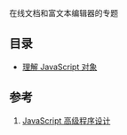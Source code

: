 在线文档和富文本编辑器的专题

## 目录

- [理解 JavaScript 对象](/docs/javascript-base-learn/理解JavaScript对象)

## 参考

1. [JavaScript 高级程序设计](https://book.douban.com/subject/10546125/)
